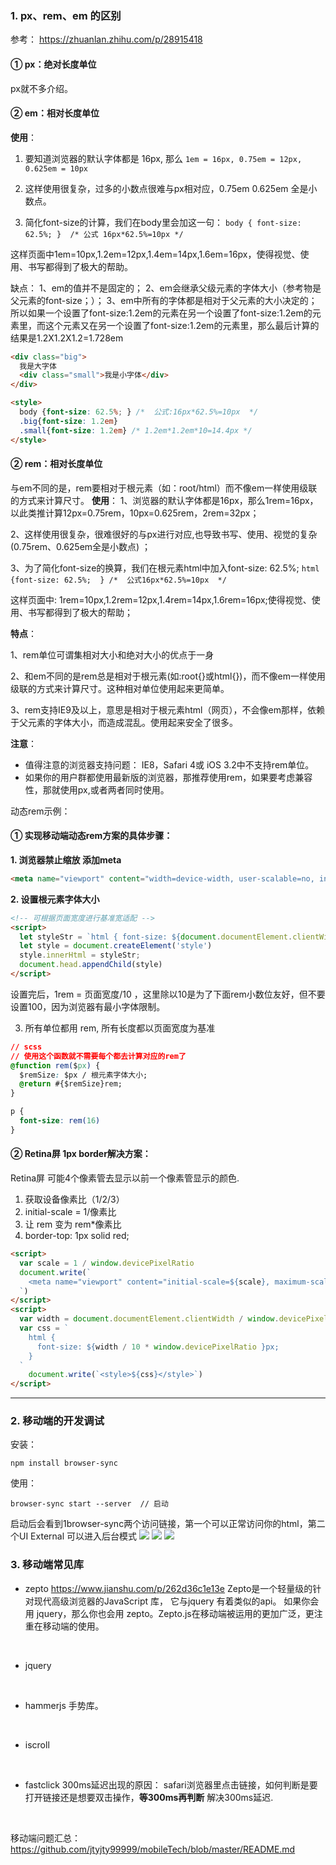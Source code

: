
### 1. px、rem、em 的区别

参考： https://zhuanlan.zhihu.com/p/28915418

#### ① px：绝对长度单位
px就不多介绍。

#### ② em：相对长度单位
**使用**：
1. 要知道浏览器的默认字体都是 16px, 那么 
`1em = 16px, 0.75em = 12px, 0.625em = 10px`

2. 这样使用很复杂，过多的小数点很难与px相对应，0.75em 0.625em 全是小数点。

3. 简化font-size的计算，我们在body里会加这一句：
`body { font-size: 62.5%; }  /* 公式 16px*62.5%=10px */`

这样页面中1em=10px,1.2em=12px,1.4em=14px,1.6em=16px，使得视觉、使用、书写都得到了极大的帮助。

缺点：
1、em的值并不是固定的；
2、em会继承父级元素的字体大小（参考物是父元素的font-size；）；
3、em中所有的字体都是相对于父元素的大小决定的；所以如果一个设置了font-size:1.2em的元素在另一个设置了font-size:1.2em的元素里，而这个元素又在另一个设置了font-size:1.2em的元素里，那么最后计算的结果是1.2X1.2X1.2=1.728em

```html
<div class="big">
  我是大字体
  <div class="small">我是小字体</div>
</div>

<style>
  body {font-size: 62.5%; } /*  公式:16px*62.5%=10px  */ 
  .big{font-size: 1.2em}
  .small{font-size: 1.2em} /* 1.2em*1.2em*10=14.4px */
</style>
```

#### ② rem：相对长度单位
与em不同的是，rem要相对于根元素（如：root/html）而不像em一样使用级联的方式来计算尺寸。
**使用**：
1、浏览器的默认字体都是16px，那么1rem=16px，以此类推计算12px=0.75rem，10px=0.625rem，2rem=32px；

2、这样使用很复杂，很难很好的与px进行对应,也导致书写、使用、视觉的复杂(0.75rem、0.625em全是小数点) ；

3、为了简化font-size的换算，我们在根元素html中加入font-size: 62.5%;
`html {font-size: 62.5%;  } /*  公式16px*62.5%=10px  */  `

这样页面中: 1rem=10px,1.2rem=12px,1.4rem=14px,1.6rem=16px;使得视觉、使用、书写都得到了极大的帮助；

**特点**：

1、rem单位可谓集相对大小和绝对大小的优点于一身

2、和em不同的是rem总是相对于根元素(如:root{}或html{})，而不像em一样使用级联的方式来计算尺寸。这种相对单位使用起来更简单。

3、rem支持IE9及以上，意思是相对于根元素html（网页），不会像em那样，依赖于父元素的字体大小，而造成混乱。使用起来安全了很多。

**注意**：
- 值得注意的浏览器支持问题： IE8，Safari 4或 iOS 3.2中不支持rem单位。
- 如果你的用户群都使用最新版的浏览器，那推荐使用rem，如果要考虑兼容性，那就使用px,或者两者同时使用。


动态rem示例：


#### ① 实现移动端动态rem方案的具体步骤：
**1. 浏览器禁止缩放 添加meta**
```html
<meta name="viewport" content="width=device-width, user-scalable=no, initial-scale=1.0, maximum-scale=1.0, minimum-scale=1.0"></meta>
```

**2. 设置根元素字体大小**
```html
<!-- 可根据页面宽度进行基准宽适配 -->
<script>
  let styleStr = `html { font-size: ${document.documentElement.clientWidth / 10}px;`
  let style = document.createElement('style')
  style.innerHtml = styleStr;
  document.head.appendChild(style)
</script>
```

设置完后，1rem = 页面宽度/10  ，这里除以10是为了下面rem小数位友好，但不要设置100，因为浏览器有最小字体限制。

3. 所有单位都用 rem, 所有长度都以页面宽度为基准
```css
// scss
// 使用这个函数就不需要每个都去计算对应的rem了
@function rem($px) {
  $remSize: $px / 根元素字体大小;
  @return #{$remSize}rem;
}

p {
  font-size: rem(16)
}
```



#### ② Retina屏 1px border解决方案：
Retina屏 可能4个像素管去显示以前一个像素管显示的颜色.
1. 获取设备像素比（1/2/3）
2. initial-scale = 1/像素比
3. 让 rem 变为 rem*像素比
4. border-top: 1px solid red;
```html
<script>
  var scale = 1 / window.devicePixelRatio
  document.write(`
    <meta name="viewport" content="initial-scale=${scale}, maximum-scale=${scale}, minimum-scale=${scale}, user-scalable=no">
  `)
</script>
<script>
  var width = document.documentElement.clientWidth / window.devicePixelRatio
  var css = `
    html {
      font-size: ${width / 10 * window.devicePixelRatio }px;
    }
  `
    document.write(`<style>${css}</style>`)
</script>
```
---

### 2. 移动端的开发调试
安装：
```
npm install browser-sync
```

使用：
```
browser-sync start --server  // 启动
```
启动后会看到1browser-sync两个访问链接，第一个可以正常访问你的html，第二个UI External 可以进入后台模式
![](./1browser-sync.png)
![](./1browser-sync2.png)
![](./1browser-sync3.png)

### 3. 移动端常见库
- zepto
https://www.jianshu.com/p/262d36c1e13e
Zepto是一个轻量级的针对现代高级浏览器的JavaScript 库， 它与jquery 有着类似的api。 如果你会用 jquery，那么你也会用 zepto。Zepto.js在移动端被运用的更加广泛，更注重在移动端的使用。
<br>

- jquery
<br>

- hammerjs
手势库。
<br>

- iscroll
<br>

- fastclick
300ms延迟出现的原因： safari浏览器里点击链接，如何判断是要打开链接还是想要双击操作，**等300ms再判断**
解决300ms延迟.
<br>


移动端问题汇总：
https://github.com/jtyjty99999/mobileTech/blob/master/README.md

